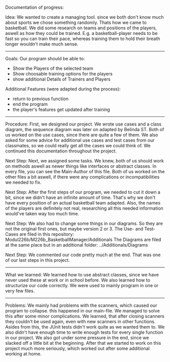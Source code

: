 Documentation of progress:

Idea:
We wanted to create a managing tool. since we both don't know much about sports we chose something randomly.
Thats how we came to basketball. We did some research on teams and positions of the players, aswell as how they could be trained. 
E.g. a basketball-player needs to be fast so you can train their pace, whereas training them to hold their breath longer wouldn't make much sense. 

-------------------------

Goals:
Our program should be able to:
- Show the Players of the selected team
- Show choosable training options for the players
- show additional Details of Trainers and Players

Additional Features (were adapted during the process):
- return to previous function
- end the program
- the player's features get updated after training

-------------------------

Procedure:
First, we designed our project. We wrote use cases and a class diagram, the sequence diagram was later on adapted by Belinda ST.
Both of us worked on the use cases, since there are quite a few of them. We also asked for some advice for additional use cases and test cases from our classmates, so we could really get all the cases we could think of. 
We continued this documentation throughout the project.

Next Step:
Next, we assigned some tasks. We knew, both of us should work on methods aswell as newer things like interfaces or abstract classes.
In every file, you can see the Main-Author of this file. Both of us worked on the other files a bit aswell, if there were any complications or incompatibilities we needed to fix. 

Next Step:
After the first steps of our program, we needed to cut it down a bit, since we didn't have an infinite amount of time.
That's why we don't have every position of an actual basketball team adapted. Also, the names of the players are definitely not real, researching all this needed information would've taken way too much time. 

Next Step:
We also had to change some things in our diagrams. So they are not the original first ones, but maybe version 2 or 3.
The Use- and Test-Cases are filed in this repository: Modul226b/M226b_BasketballManager/Additionals
The Diagrams are filed at the same place but in an additional folder: ../Additionals/Diagrams

Next Step:
We commented our code pretty much at the end. That was one of our last steps in this project. 

--------------------------

What we learned:
We learned how to use abstract classes, since we have never used these at work or in school before. We also learned how to structurize our code correctly.
We were used to mainly program in one or very few files. 

--------------------------

Problems:
We mainly had problems with the scanners, which caused our program to collapse. this happened in our main-file. 
We managed to solve this after some minor complications. We learned, that after closing scanners they couldn't be used again, even with new scanners in other functions. 
Asides from this, the JUnit tests didn't work quite as we wanted them to. We also didn't have enough time to write enough tests for every single function in our project.
We also got under some pressure in the end, since we slacked off a little bit at the beginning. After that we started to work on this project much more seriously, which worked out after some additional working at home. 

